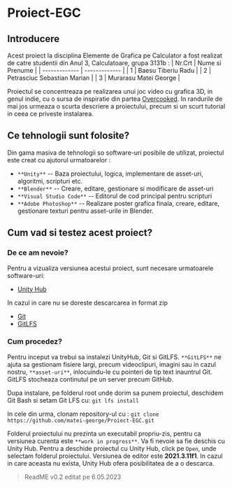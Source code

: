 # Proiect-EGC
## Introducere
Acest proiect la disciplina Elemente de Grafica pe Calculator a fost realizat de catre studentii din Anul 3, Calculatoare, grupa 3131b : 
| Nr.Crt  | Nume si Prenume |
| ------------- | ------------- |
| 1  | Baesu Tiberiu Radu  |
| 2  | Petrasciuc Sebastian Marian  |
| 3  | Murarasu Matei George  |

Proiectul se concentreaza pe realizarea unui joc video cu grafica 3D, in genul indie, cu o sursa de inspiratie din partea [Overcooked](https://store.steampowered.com/app/448510/Overcooked/). In randurile de mai jos urmeaza o scurta descriere a proiectului, precum si un scurt tutorial in ceea ce priveste instalarea.

## Ce tehnologii sunt folosite?
Din gama masiva de tehnologii so software-uri posibile de utilizat, proiectul este creat cu ajutorul urmatoarelor : 
- `**Unity**` -- Baza proiectului, logica, implementare de asset-uri, algoritmi, scripturi etc. 
- `**Blender**` -- Creare, editare, gestionare si modificare de asset-uri
- `**Visual Studio Code**` -- Editorul de cod principal pentru scripturi
- `**Adobe Photoshop**` -- Realizare poster grafica finala, creare, editare, gestionare texturi pentru asset-urile in Blender.

## Cum vad si testez acest proiect?
### De ce am nevoie?
Pentru a vizualiza versiunea acestui proiect, sunt necesare urmatoarele software-uri:
- [Unity Hub](https://unity.com/download)

In cazul in care nu se doreste descarcarea in format zip
- [Git](https://git-scm.com/downloads)
- [GitLFS](https://git-lfs.com/)

### Cum procedez?
Pentru inceput va trebui sa instalezi UnityHub, Git si GitLFS. `**GitLFS**` ne ajuta sa gestionam fisiere largi, precum videoclipuri, imagini sau in cazul nostru, `**asset-uri**`, inlocuindu-le cu pointeri de tip text inauntrul Git. GitLFS stocheaza continutul pe un server precum GitHub.

Dupa instalare, pe folderul root unde dorim sa punem proiectul, deschidem Git Bash si setam Git LFS cu:
`git lfs install`

In cele din urma, clonam repository-ul cu :
`git clone https://github.com/matei-george/Proiect-EGC.git`

Folderul proiectului nu prezinta un executabil propriu-zis, pentru ca versiunea curenta este `**work in progress**`. Va fi nevoie sa fie deschis cu Unity Hub. 
Pentru a deschide proiectul cu Unity Hub, click pe `Open`, unde selectam folderul proiectului. Versiunea de editor este **2021.3.11f1**. In cazul in care aceasta nu exista, Unity Hub ofera posibilitatea de a o descarca.

> ReadME v0.2 editat pe 6.05.2023